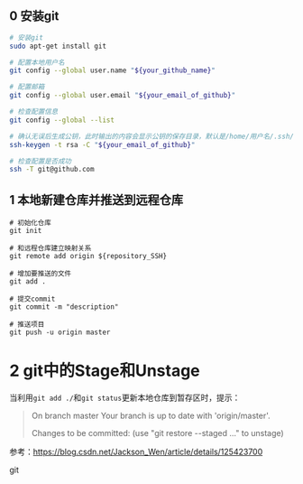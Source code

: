 ## 0 安装git

```bash
# 安装git
sudo apt-get install git

# 配置本地用户名
git config --global user.name "${your_github_name}"

# 配置邮箱
git config --global user.email "${your_email_of_github}"

# 检查配置信息
git config --global --list

# 确认无误后生成公钥，此时输出的内容会显示公钥的保存目录，默认是/home/用户名/.ssh/id_rsa.pub
ssh-keygen -t rsa -C "${your_email_of_github}"

# 检查配置是否成功
ssh -T git@github.com
```

## 1 本地新建仓库并推送到远程仓库

```shell
# 初始化仓库
git init

# 和远程仓库建立映射关系
git remote add origin ${repository_SSH}

# 增加要推送的文件
git add . 

# 提交commit
git commit -m "description"

# 推送项目
git push -u origin master
```

# 2 git中的Stage和Unstage

当利用`git add ./`和`git status`更新本地仓库到暂存区时，提示：

> On branch master
> Your branch is up to date with 'origin/master'.
>
> Changes to be committed:
>   (use "git restore --staged <file>..." to unstage)

参考：https://blog.csdn.net/Jackson_Wen/article/details/125423700

git 
